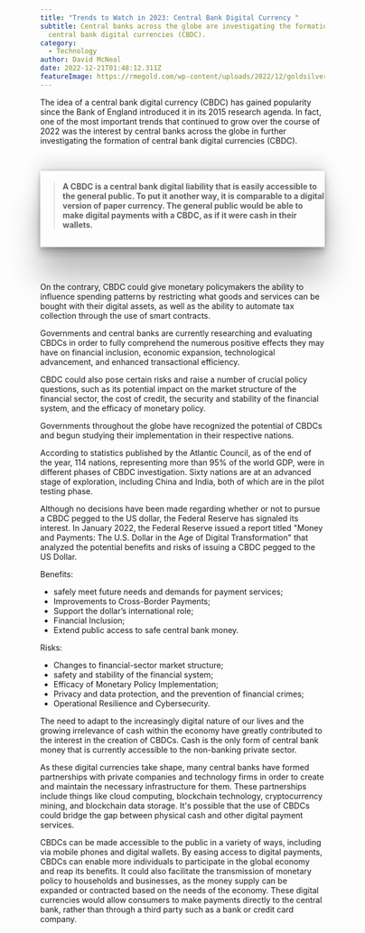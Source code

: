 ```yaml
---
title: "Trends to Watch in 2023: Central Bank Digital Currency "
subtitle: Central banks across the globe are investigating the formation of
  central bank digital currencies (CBDC).
category:
  - Technology
author: David McNeal
date: 2022-12-21T01:48:12.311Z
featureImage: https://rmegold.com/wp-content/uploads/2022/12/goldsilver_93631789-848x395.jpg
---
```

The idea of a central bank digital currency (CBDC) has gained popularity since the Bank of England introduced it in its 2015 research agenda. In fact, one of the most important trends that continued to grow over the course of 2022 was the interest by central banks across the globe in further investigating the formation of central bank digital currencies (CBDC).

 <aside style="box-shadow: rgba(0, 0, 0, 0.25) 0px 54px 55px, rgba(0, 0, 0, 0.12) 0px -12px 30px, rgba(0, 0, 0, 0.12) 0px 4px 6px, rgba(0, 0, 0, 0.17) 0px 12px 13px, rgba(0, 0, 0, 0.09) 0px -3px 5px;padding-top:5px;">

> **A CBDC is a central bank digital liability that is easily accessible to the general public. To put it another way, it is comparable to a digital version of paper currency. The general public would be able to make digital payments with a CBDC, as if it were cash in their wallets.**

 </aside><br><br>

On the contrary, CBDC could give monetary policymakers the ability to influence spending patterns by restricting what goods and services can be bought with their digital assets, as well as the ability to automate tax collection through the use of smart contracts.

Governments and central banks are currently researching and evaluating CBDCs in order to fully comprehend the numerous positive effects they may have on financial inclusion, economic expansion, technological advancement, and enhanced transactional efficiency.

CBDC could also pose certain risks and raise a number of crucial policy questions, such as its potential impact on the market structure of the financial sector, the cost of credit, the security and stability of the financial system, and the efficacy of monetary policy.

Governments throughout the globe have recognized the potential of CBDCs and begun studying their implementation in their respective nations.

According to statistics published by the Atlantic Council, as of the end of the year, 114 nations, representing more than 95% of the world GDP, were in different phases of CBDC investigation. Sixty nations are at an advanced stage of exploration, including China and India, both of which are in the pilot testing phase.

Although no decisions have been made regarding whether or not to pursue a CBDC pegged to the US dollar, the Federal Reserve has signaled its interest. In January 2022, the Federal Reserve issued a report titled "Money and Payments: The U.S. Dollar in the Age of Digital Transformation" that analyzed the potential benefits and risks of issuing a CBDC pegged to the US Dollar.

Benefits:

* safely meet future needs and demands for payment services;
* Improvements to Cross-Border Payments;
* Support the dollar’s international role;
* Financial Inclusion;
* Extend public access to safe central bank money.

Risks:

* Changes to financial-sector market structure;
* safety and stability of the financial system;
* Efficacy of Monetary Policy Implementation;
* Privacy and data protection, and the prevention of financial crimes;
* Operational Resilience and Cybersecurity.

The need to adapt to the increasingly digital nature of our lives and the growing irrelevance of cash within the economy have greatly contributed to the interest in the creation of CBDCs. Cash is the only form of central bank money that is currently accessible to the non-banking private sector.

As these digital currencies take shape, many central banks have formed partnerships with private companies and technology firms in order to create and maintain the necessary infrastructure for them. These partnerships include things like cloud computing, blockchain technology, cryptocurrency mining, and blockchain data storage. It's possible that the use of CBDCs could bridge the gap between physical cash and other digital payment services. 

CBDCs can be made accessible to the public in a variety of ways, including via mobile phones and digital wallets. By easing access to digital payments, CBDCs can enable more individuals to participate in the global economy and reap its benefits. It could also facilitate the transmission of monetary policy to households and businesses, as the money supply can be expanded or contracted based on the needs of the economy. These digital currencies would allow consumers to make payments directly to the central bank, rather than through a third party such as a bank or credit card company.